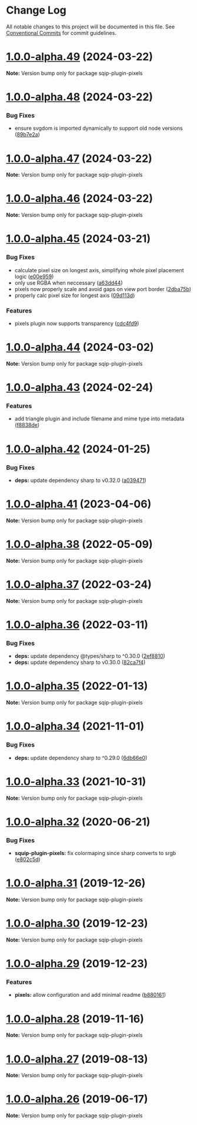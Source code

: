 # Change Log

All notable changes to this project will be documented in this file.
See [Conventional Commits](https://conventionalcommits.org) for commit guidelines.

# [1.0.0-alpha.49](https://github.com/axe312ger/sqip/compare/sqip-plugin-pixels@1.0.0-alpha.48...sqip-plugin-pixels@1.0.0-alpha.49) (2024-03-22)

**Note:** Version bump only for package sqip-plugin-pixels





# [1.0.0-alpha.48](https://github.com/axe312ger/sqip/compare/sqip-plugin-pixels@1.0.0-alpha.47...sqip-plugin-pixels@1.0.0-alpha.48) (2024-03-22)


### Bug Fixes

* ensure svgdom is imported dynamically to support old node versions ([89b7e2a](https://github.com/axe312ger/sqip/commit/89b7e2acc110c943e79b219df3c080adf6780521))





# [1.0.0-alpha.47](https://github.com/axe312ger/sqip/compare/sqip-plugin-pixels@1.0.0-alpha.46...sqip-plugin-pixels@1.0.0-alpha.47) (2024-03-22)

**Note:** Version bump only for package sqip-plugin-pixels





# [1.0.0-alpha.46](https://github.com/axe312ger/sqip/compare/sqip-plugin-pixels@1.0.0-alpha.45...sqip-plugin-pixels@1.0.0-alpha.46) (2024-03-22)

**Note:** Version bump only for package sqip-plugin-pixels





# [1.0.0-alpha.45](https://github.com/axe312ger/sqip/compare/sqip-plugin-pixels@1.0.0-alpha.44...sqip-plugin-pixels@1.0.0-alpha.45) (2024-03-21)


### Bug Fixes

* calculate pixel size on longest axis, simplifying whole pixel placement logic ([e00e959](https://github.com/axe312ger/sqip/commit/e00e9592d74e6bf29a2995a9a68ceefcb634fb7c))
* only use RGBA when neccessary ([a63dd44](https://github.com/axe312ger/sqip/commit/a63dd449451ddf39680ce484773bd24dfa4ea473))
* pixels now properly scale and avoid gaps on view port border ([2dba75b](https://github.com/axe312ger/sqip/commit/2dba75b67d176bd97c6d8a4b28cbd5ed487a256c))
* properly calc pixel size for longest axis ([09d113d](https://github.com/axe312ger/sqip/commit/09d113db90bd3c43aa931b1fac9de0086f901e62))


### Features

* pixels plugin now supports transparency ([cdc4fd9](https://github.com/axe312ger/sqip/commit/cdc4fd9e71f7e57825369937359e8b38f8d0bb8f))





# [1.0.0-alpha.44](https://github.com/axe312ger/sqip/compare/sqip-plugin-pixels@1.0.0-alpha.43...sqip-plugin-pixels@1.0.0-alpha.44) (2024-03-02)

**Note:** Version bump only for package sqip-plugin-pixels





# [1.0.0-alpha.43](https://github.com/axe312ger/sqip/compare/sqip-plugin-pixels@1.0.0-alpha.42...sqip-plugin-pixels@1.0.0-alpha.43) (2024-02-24)


### Features

* add triangle plugin and include filename and mime type into metadata ([f8838de](https://github.com/axe312ger/sqip/commit/f8838dead30932e59bc5f00cb2e2e9e20bf70a40))





# [1.0.0-alpha.42](https://github.com/axe312ger/sqip/compare/sqip-plugin-pixels@1.0.0-alpha.41...sqip-plugin-pixels@1.0.0-alpha.42) (2024-01-25)


### Bug Fixes

* **deps:** update dependency sharp to v0.32.0 ([a039471](https://github.com/axe312ger/sqip/commit/a039471f2268ae2acf044a1894d9144595b55253))





# [1.0.0-alpha.41](https://github.com/axe312ger/sqip/compare/sqip-plugin-pixels@1.0.0-alpha.40...sqip-plugin-pixels@1.0.0-alpha.41) (2023-04-06)

**Note:** Version bump only for package sqip-plugin-pixels





# [1.0.0-alpha.38](https://github.com/axe312ger/sqip/compare/sqip-plugin-pixels@1.0.0-alpha.37...sqip-plugin-pixels@1.0.0-alpha.38) (2022-05-09)

**Note:** Version bump only for package sqip-plugin-pixels





# [1.0.0-alpha.37](https://github.com/axe312ger/sqip/compare/sqip-plugin-pixels@1.0.0-alpha.36...sqip-plugin-pixels@1.0.0-alpha.37) (2022-03-24)

**Note:** Version bump only for package sqip-plugin-pixels





# [1.0.0-alpha.36](https://github.com/axe312ger/sqip/compare/sqip-plugin-pixels@1.0.0-alpha.35...sqip-plugin-pixels@1.0.0-alpha.36) (2022-03-11)


### Bug Fixes

* **deps:** update dependency @types/sharp to ^0.30.0 ([2ef8810](https://github.com/axe312ger/sqip/commit/2ef88105871ccb1c64b8947015fbf41794833c17))
* **deps:** update dependency sharp to v0.30.0 ([82ca7f4](https://github.com/axe312ger/sqip/commit/82ca7f476c805b518eddb31a56683062c6efcc4f))





# [1.0.0-alpha.35](https://github.com/axe312ger/sqip/compare/sqip-plugin-pixels@1.0.0-alpha.34...sqip-plugin-pixels@1.0.0-alpha.35) (2022-01-13)

**Note:** Version bump only for package sqip-plugin-pixels





# [1.0.0-alpha.34](https://github.com/axe312ger/sqip/compare/sqip-plugin-pixels@1.0.0-alpha.33...sqip-plugin-pixels@1.0.0-alpha.34) (2021-11-01)


### Bug Fixes

* **deps:** update dependency sharp to ^0.29.0 ([6db66e0](https://github.com/axe312ger/sqip/commit/6db66e0a1126fd0386895d722047b69beaeaf8c6))





# [1.0.0-alpha.33](https://github.com/axe312ger/sqip/compare/sqip-plugin-pixels@1.0.0-alpha.32...sqip-plugin-pixels@1.0.0-alpha.33) (2021-10-31)

**Note:** Version bump only for package sqip-plugin-pixels





# [1.0.0-alpha.32](https://github.com/axe312ger/sqip/compare/sqip-plugin-pixels@1.0.0-alpha.31...sqip-plugin-pixels@1.0.0-alpha.32) (2020-06-21)


### Bug Fixes

* **squip-plugin-pixels:** fix colormaping since sharp converts to srgb ([e802c5d](https://github.com/axe312ger/sqip/commit/e802c5d5f233e4f2bdb1100c097a4b7d57f6edca))





# [1.0.0-alpha.31](https://github.com/axe312ger/sqip/compare/sqip-plugin-pixels@1.0.0-alpha.30...sqip-plugin-pixels@1.0.0-alpha.31) (2019-12-26)

**Note:** Version bump only for package sqip-plugin-pixels





# [1.0.0-alpha.30](https://github.com/axe312ger/sqip/compare/sqip-plugin-pixels@1.0.0-alpha.29...sqip-plugin-pixels@1.0.0-alpha.30) (2019-12-23)

**Note:** Version bump only for package sqip-plugin-pixels





# [1.0.0-alpha.29](https://github.com/axe312ger/sqip/compare/sqip-plugin-pixels@1.0.0-alpha.28...sqip-plugin-pixels@1.0.0-alpha.29) (2019-12-23)


### Features

* **pixels:** allow configuration and add minimal readme ([b880161](https://github.com/axe312ger/sqip/commit/b880161faa0a53601cd98bc81c899542070587aa))





# [1.0.0-alpha.28](https://github.com/axe312ger/sqip/compare/sqip-plugin-pixels@1.0.0-alpha.27...sqip-plugin-pixels@1.0.0-alpha.28) (2019-11-16)

**Note:** Version bump only for package sqip-plugin-pixels





# [1.0.0-alpha.27](https://github.com/axe312ger/sqip/compare/sqip-plugin-pixels@1.0.0-alpha.26...sqip-plugin-pixels@1.0.0-alpha.27) (2019-08-13)

**Note:** Version bump only for package sqip-plugin-pixels





# [1.0.0-alpha.26](https://github.com/axe312ger/sqip/compare/sqip-plugin-pixels@1.0.0-alpha.25...sqip-plugin-pixels@1.0.0-alpha.26) (2019-06-17)

**Note:** Version bump only for package sqip-plugin-pixels
